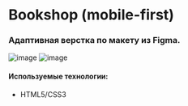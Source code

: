 # Bookshop (mobile-first)
### Адаптивная верстка по макету из Figma.
![image](https://user-images.githubusercontent.com/91260590/174786647-583c25e4-a49f-4eef-a800-da16926335dd.png)
![image](https://user-images.githubusercontent.com/91260590/174786950-79e1855f-ca38-41f0-ac15-ab02ae3dc3de.png)


#### Используемые технологии:
+ HTML5/CSS3

